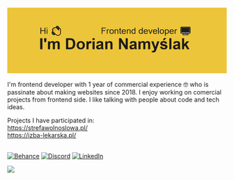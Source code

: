 ![Header](https://github.com/rafciol/rafciol/blob/main/git%20header.png)


I'm frontend developer with 1 year of commercial experience 🤓 who is passinate about making websites since 2018. I enjoy working on comercial projects from frontend side. I like talking with people about code and tech ideas.  
>
Projects I have participated in:
\
https://strefawolnoslowa.pl/
\
https://izba-lekarska.pl/

\
[![Behance](https://img.shields.io/badge/Behance-1769ff?logo=behance&logoColor=white)](https://www.behance.net/doriannamylak) [![Discord](https://img.shields.io/badge/Discord-%237289DA.svg?logo=discord&logoColor=white)](rafciolson) [![LinkedIn](https://img.shields.io/badge/LinkedIn-%230077B5.svg?logo=linkedin&logoColor=white)](https://www.linkedin.com/in/dorian-namy%C5%9Blak-6874392a6/) 

[![](https://visitcount.itsvg.in/api?id=rafciol&icon=0&color=0)](https://visitcount.itsvg.in)
